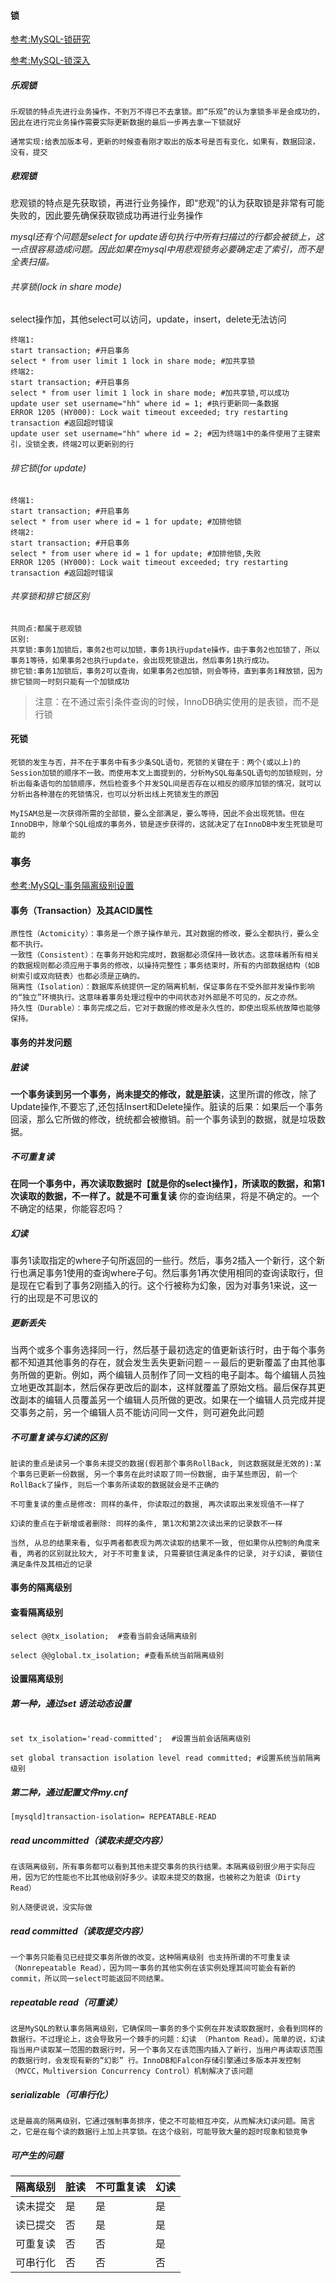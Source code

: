 #### 锁

[参考:MySQL-锁研究](https://blog.csdn.net/puhaiyang/article/details/72284702)

[参考:MySQL-锁深入](https://blog.csdn.net/bigtree_3721/article/details/77417518)


##### 乐观锁

```  
乐观锁的特点先进行业务操作，不到万不得已不去拿锁。即“乐观”的认为拿锁多半是会成功的，因此在进行完业务操作需要实际更新数据的最后一步再去拿一下锁就好

通常实现:给表加版本号，更新的时候查看刚才取出的版本号是否有变化，如果有，数据回滚，没有，提交

```


##### 悲观锁

悲观锁的特点是先获取锁，再进行业务操作，即“悲观”的认为获取锁是非常有可能失败的，因此要先确保获取锁成功再进行业务操作

*mysql还有个问题是select for update语句执行中所有扫描过的行都会被锁上，这一点很容易造成问题。因此如果在mysql中用悲观锁务必要确定走了索引，而不是全表扫描。*

###### 共享锁(lock in share mode)

select操作加，其他select可以访问，update，insert，delete无法访问

```  
终端1:
start transaction; #开启事务
select * from user limit 1 lock in share mode; #加共享锁
终端2:
start transaction; #开启事务
select * from user limit 1 lock in share mode; #加共享锁,可以成功
update user set username="hh" where id = 1; #执行更新同一条数据
ERROR 1205 (HY000): Lock wait timeout exceeded; try restarting transaction #返回超时错误
update user set username="hh" where id = 2; #因为终端1中的条件使用了主键索引，没锁全表，终端2可以更新别的行

```

###### 排它锁(for update)

```  
终端1:
start transaction; #开启事务
select * from user where id = 1 for update; #加排他锁
终端2:
start transaction; #开启事务
select * from user where id = 1 for update; #加排他锁,失败
ERROR 1205 (HY000): Lock wait timeout exceeded; try restarting transaction #返回超时错误

```

###### 共享锁和排它锁区别

```  
共同点:都属于悲观锁
区别:
共享锁:事务1加锁后，事务2也可以加锁，事务1执行update操作，由于事务2也加锁了，所以事务1等待，如果事务2也执行update，会出现死锁退出，然后事务1执行成功。
排它锁:事务1加锁后，事务2可以查询，如果事务2也加锁，则会等待，直到事务1释放锁，因为排它锁同一时刻只能有一个加锁成功

```
> 注意：在不通过索引条件查询的时候，InnoDB确实使用的是表锁，而不是行锁







#### 死锁

```  
死锁的发生与否，并不在于事务中有多少条SQL语句，死锁的关键在于：两个(或以上)的Session加锁的顺序不一致。而使用本文上面提到的，分析MySQL每条SQL语句的加锁规则，分析出每条语句的加锁顺序，然后检查多个并发SQL间是否存在以相反的顺序加锁的情况，就可以分析出各种潜在的死锁情况，也可以分析出线上死锁发生的原因

```

```  
MyISAM总是一次获得所需的全部锁，要么全部满足，要么等待，因此不会出现死锁。但在InnoDB中，除单个SQL组成的事务外，锁是逐步获得的，这就决定了在InnoDB中发生死锁是可能的

```

### 事务


[参考:MySQL-事务隔离级别设置](http://www.cnblogs.com/JohnABC/p/3521061.html)

#### 事务（Transaction）及其ACID属性

```  
原性性（Actomicity）：事务是一个原子操作单元，其对数据的修改，要么全都执行，要么全都不执行。
一致性（Consistent）：在事务开始和完成时，数据都必须保持一致状态。这意味着所有相关的数据规则都必须应用于事务的修改，以操持完整性；事务结束时，所有的内部数据结构（如B树索引或双向链表）也都必须是正确的。
隔离性（Isolation）：数据库系统提供一定的隔离机制，保证事务在不受外部并发操作影响的“独立”环境执行。这意味着事务处理过程中的中间状态对外部是不可见的，反之亦然。
持久性（Durable）：事务完成之后，它对于数据的修改是永久性的，即使出现系统故障也能够保持。

```


#### 事务的并发问题


##### 脏读

**一个事务读到另一个事务，尚未提交的修改，就是脏读**，这里所谓的修改，除了Update操作,不要忘了,还包括Insert和Delete操作。脏读的后果：如果后一个事务回滚，那么它所做的修改，统统都会被撤销。前一个事务读到的数据，就是垃圾数据。

##### 不可重复读

**在同一个事务中，再次读取数据时【就是你的select操作】，所读取的数据，和第1次读取的数据，不一样了。就是不可重复读**
你的查询结果，将是不确定的。一个不确定的结果，你能容忍吗？

##### 幻读

事务1读取指定的where子句所返回的一些行。然后，事务2插入一个新行，这个新行也满足事务1使用的查询where子句。然后事务1再次使用相同的查询读取行，但是现在它看到了事务2刚插入的行。这个行被称为幻象，因为对事务1来说，这一行的出现是不可思议的


##### 更新丢失

当两个或多个事务选择同一行，然后基于最初选定的值更新该行时，由于每个事务都不知道其他事务的存在，就会发生丢失更新问题－－最后的更新覆盖了由其他事务所做的更新。例如，两个编辑人员制作了同一文档的电子副本。每个编辑人员独立地更改其副本，然后保存更改后的副本，这样就覆盖了原始文档。最后保存其更改副本的编辑人员覆盖另一个编辑人员所做的更改。如果在一个编辑人员完成并提交事务之前，另一个编辑人员不能访问同一文件，则可避免此问题

##### 不可重复读与幻读的区别

```  
脏读的重点是读另一个事务未提交的数据(假若那个事务RollBack, 则这数据就是无效的):某个事务已更新一份数据, 另一个事务在此时读取了同一份数据, 由于某些原因, 前一个RollBack了操作, 则后一个事务所读取的数据就会是不正确的

不可重复读的重点是修改: 同样的条件, 你读取过的数据, 再次读取出来发现值不一样了

幻读的重点在于新增或者删除: 同样的条件, 第1次和第2次读出来的记录数不一样

当然, 从总的结果来看, 似乎两者都表现为两次读取的结果不一致, 但如果你从控制的角度来看, 两者的区别就比较大, 对于不可重复读, 只需要锁住满足条件的记录, 对于幻读, 要锁住满足条件及其相近的记录

```

#### 事务的隔离级别

#### 查看隔离级别

```  
select @@tx_isolation;  #查看当前会话隔离级别

select @@global.tx_isolation; #查看系统当前隔离级别

```

#### 设置隔离级别

##### 第一种，通过set 语法动态设置

```  

set tx_isolation='read-committed';  #设置当前会话隔离级别

set global transaction isolation level read committed; #设置系统当前隔离级别

```

##### 第二种，通过配置文件my.cnf


```   
[mysqld]transaction-isolation= REPEATABLE-READ

```


##### read uncommitted（读取未提交内容）

```   
在该隔离级别，所有事务都可以看到其他未提交事务的执行结果。本隔离级别很少用于实际应用，因为它的性能也不比其他级别好多少。读取未提交的数据，也被称之为脏读（Dirty Read）

别人随便说说，没实际做
```

##### read committed（读取提交内容）

```  
一个事务只能看见已经提交事务所做的改变。这种隔离级别 也支持所谓的不可重复读（Nonrepeatable Read），因为同一事务的其他实例在该实例处理其间可能会有新的commit，所以同一select可能返回不同结果。

```

##### repeatable read（可重读）

```  
这是MySQL的默认事务隔离级别，它确保同一事务的多个实例在并发读取数据时，会看到同样的数据行。不过理论上，这会导致另一个棘手的问题：幻读 （Phantom Read）。简单的说，幻读指当用户读取某一范围的数据行时，另一个事务又在该范围内插入了新行，当用户再读取该范围的数据行时，会发现有新的“幻影” 行。InnoDB和Falcon存储引擎通过多版本并发控制（MVCC，Multiversion Concurrency Control）机制解决了该问题

```

##### serializable（可串行化）

```  
这是最高的隔离级别，它通过强制事务排序，使之不可能相互冲突，从而解决幻读问题。简言之，它是在每个读的数据行上加上共享锁。在这个级别，可能导致大量的超时现象和锁竞争

```

##### 可产生的问题

|隔离级别 | 脏读 | 不可重复读 | 幻读|
| ------ | ------ | ------ | ------|
|读未提交|是|是|是|
|读已提交|否|是|是|
|可重复读|否|否|是|
|可串行化|否|否|否|










